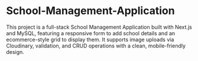 # School-Management-Application
This project is a full-stack School Management Application built with Next.js and MySQL, featuring a responsive form to add school details and an ecommerce-style grid to display them. It supports image uploads via Cloudinary, validation, and CRUD operations with a clean, mobile-friendly design.
